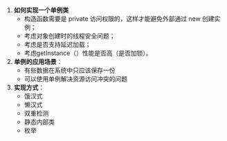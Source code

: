 1. **如何实现一个单例类**
    - 构造函数需要是 private 访问权限的，这样才能避免外部通过 new 创建实例；
    - 考虑对象创建时的线程安全问题；
    - 考虑是否支持延迟加载；
    - 考虑getInstance（）性能是否高（是否加锁）。
2. **单例的应用场景**：
    - 有些数据在系统中只应该保存一份
    - 可以使用单例解决资源访问冲突的问题
3. **实现方式**：
    - 饿汉式
    - 懒汉式
    - 双重检测
    - 静态内部类
    - 枚举

